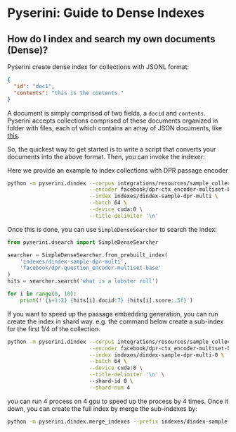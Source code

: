 # Pyserini: Guide to Dense Indexes

## How do I index and search my own documents (Dense)?

Pyserini create dense index for collections with JSONL format:

```json
{
  "id": "doc1",
  "contents": "this is the contents."
}
```

A document is simply comprised of two fields, a `docid` and `contents`.
Pyserini accepts collections comprised of these documents organized in folder with files, each of which contains an array of JSON documents, like [this](integrations/resources/sample_collection_json_array).

So, the quickest way to get started is to write a script that converts your documents into the above format.
Then, you can invoke the indexer:

Here we provide an example to index collections with DPR passage encoder
```bash
python -m pyserini.dindex --corpus integrations/resources/sample_collection_jsonl \
                          --encoder facebook/dpr-ctx_encoder-multiset-base \
                          --index indexes/dindex-sample-dpr-multi \
                          --batch 64 \
                          --device cuda:0 \
                          --title-delimiter '\n' 
```

Once this is done, you can use `SimpleDenseSearcher` to search the index:
```python
from pyserini.dsearch import SimpleDenseSearcher

searcher = SimpleDenseSearcher.from_prebuilt_index(
    'indexes/dindex-sample-dpr-multi',
    'facebook/dpr-question_encoder-multiset-base'
)
hits = searcher.search('what is a lobster roll')

for i in range(0, 10):
    print(f'{i+1:2} {hits[i].docid:7} {hits[i].score:.5f}')
```

If you want to speed up the passage embedding generation, you can run create the index in shard way.
e.g. the command below create a sub-index for the first 1/4 of the collection.
```bash
python -m pyserini.dindex --corpus integrations/resources/sample_collection_jsonl \
                          --encoder facebook/dpr-ctx_encoder-multiset-base \
                          --index indexes/dindex-sample-dpr-multi-0 \
                          --batch 64 \
                          --device cuda:0 \
                          --title-delimiter '\n' \ 
                          --shard-id 0 \
                          --shard-num 4
```
you can run 4 process on 4 gpu to speed up the process by 4 times.
Once it down, you can create the full index by merge the sub-indexes by:
```bash
python -m pyserini.dindex.merge_indexes --prefix indexes/dindex-sample-dpr-multi- --shard-num 4
```
